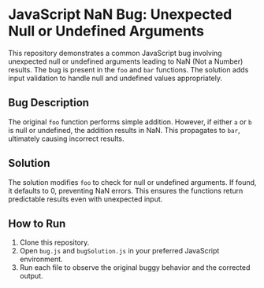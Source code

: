 # JavaScript NaN Bug: Unexpected Null or Undefined Arguments

This repository demonstrates a common JavaScript bug involving unexpected null or undefined arguments leading to NaN (Not a Number) results.  The bug is present in the `foo` and `bar` functions.  The solution adds input validation to handle null and undefined values appropriately.

## Bug Description
The original `foo` function performs simple addition. However, if either `a` or `b` is null or undefined, the addition results in NaN. This propagates to `bar`, ultimately causing incorrect results.

## Solution
The solution modifies `foo` to check for null or undefined arguments. If found, it defaults to 0, preventing NaN errors.  This ensures the functions return predictable results even with unexpected input.

## How to Run
1. Clone this repository.
2. Open `bug.js` and `bugSolution.js` in your preferred JavaScript environment.
3. Run each file to observe the original buggy behavior and the corrected output.